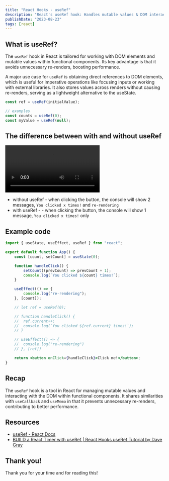 ```yaml
---
title: "React Hooks - useRef"
description: "React's useRef hook: Handles mutable values & DOM interaction, curbs re-renders, boosts performance."
publishDate: "2023-08-23"
tags: [react]
---
```


## What is useRef?

The `useRef` hook in React is tailored for working with DOM elements and mutable values within functional components. Its key advantage is that it avoids unnecessary re-renders, boosting performance.

A major use case for `useRef` is obtaining direct references to DOM elements, which is useful for imperative operations like focusing inputs or working with external libraries. It also stores values across renders without causing re-renders, serving as a lightweight alternative to the useState.

```jsx
const ref = useRef(initialValue);

// examples
const counts = useRef(0);
const myValue = useRef(null);
```

## The difference between with and without useRef

<video src="https://github.com/victoriacheng15/victoriacheng15.vercel.app/assets/35031228/816a6e48-557f-45c8-bbc2-0f57ca007080" controls="controls" style="max-width: 730px;">
</video>

- without useRef - when clicking the button, the console will show 2 messages, `You clicked x times!` and `re-rendering`
- with useRef - - when clicking the button, the console will show 1 message, `You clicked x times!` only

## Example code

```jsx
import { useState, useEffect, useRef } from "react";

export default function App() {
	const [count, setCount] = useState(0);

	function handleClick() {
		setCount((prevCount) => prevCount + 1);
		console.log(`You clicked ${count} times!`);
	}

	useEffect(() => {
		console.log("re-rendering");
	}, [count]);

	// let ref = useRef(0);

	// function handleClick() {
	// 	ref.current++;
	// 	console.log(`You clicked ${ref.current} times!`);
	// }

	// useEffect(() => {
	// 	console.log("re-rendering")
	// }, [ref])

	return <button onClick={handleClick}>Click me!</button>;
}
```

## Recap

The `useRef` hook is a tool in React for managing mutable values and interacting with the DOM within functional components. It shares similarities with `useCallback` and `useMemo` in that it prevents unnecessary re-renders, contributing to better performance.

## Resources

- [useRef - React Docs](https://react.dev/reference/react/useRef)
- [BUILD a React Timer with useRef | React Hooks useRef Tutorial by Dave Gray](https://www.youtube.com/watch?v=s6UAuFzL308)

## Thank you!

Thank you for your time and for reading this!
